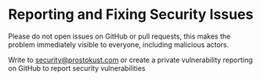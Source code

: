 # Reporting and Fixing Security Issues

Please do not open issues on GitHub or pull requests, this makes the problem immediately visible to everyone, including malicious actors.

Write to security@prostokust.com or create a private vulnerability reporting on GitHub to report security vulnerabilities
